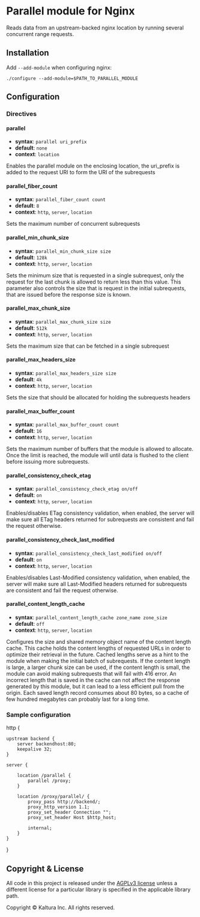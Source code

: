 # Parallel module for Nginx

Reads data from an upstream-backed nginx location by running several concurrent range requests.

## Installation

Add `--add-module` when configuring nginx:

    ./configure --add-module=$PATH_TO_PARALLEL_MODULE

## Configuration

### Directives

#### parallel
* **syntax**: `parallel uri_prefix`
* **default**: `none`
* **context**: `location`

Enables the parallel module on the enclosing location, the uri_prefix is added to the request URI 
to form the URI of the subrequests

#### parallel_fiber_count
* **syntax**: `parallel_fiber_count count`
* **default**: `8`
* **context**: `http`, `server`, `location`

Sets the maximum number of concurrent subrequests

#### parallel_min_chunk_size
* **syntax**: `parallel_min_chunk_size size`
* **default**: `128k`
* **context**: `http`, `server`, `location`

Sets the minimum size that is requested in a single subrequest, only the request for the last chunk
is allowed to return less than this value. This parameter also controls the size that is request in 
the initial subrequests, that are issued before the response size is known.

#### parallel_max_chunk_size
* **syntax**: `parallel_max_chunk_size size`
* **default**: `512k`
* **context**: `http`, `server`, `location`

Sets the maximum size that can be fetched in a single subrequest

#### parallel_max_headers_size
* **syntax**: `parallel_max_headers_size size`
* **default**: `4k`
* **context**: `http`, `server`, `location`

Sets the size that should be allocated for holding the subrequests headers

#### parallel_max_buffer_count
* **syntax**: `parallel_max_buffer_count count`
* **default**: `16`
* **context**: `http`, `server`, `location`

Sets the maximum number of buffers that the module is allowed to allocate.
Once the limit is reached, the module will until data is flushed to the client before issuing
more subrequests.

#### parallel_consistency_check_etag
* **syntax**: `parallel_consistency_check_etag on/off`
* **default**: `on`
* **context**: `http`, `server`, `location`

Enables/disables ETag consistency validation, when enabled, the server will make sure all ETag headers
returned for subrequests are consistent and fail the request otherwise.

#### parallel_consistency_check_last_modified
* **syntax**: `parallel_consistency_check_last_modified on/off`
* **default**: `on`
* **context**: `http`, `server`, `location`

Enables/disables Last-Modified consistency validation, when enabled, the server will make sure all Last-Modified headers
returned for subrequests are consistent and fail the request otherwise.

#### parallel_content_length_cache
* **syntax**: `parallel_content_length_cache zone_name zone_size`
* **default**: `off`
* **context**: `http`, `server`, `location`

Configures the size and shared memory object name of the content length cache.
This cache holds the content lengths of requested URLs in order to optimize their retrieval in the future.
Cached lengths serve as a hint to the module when making the initial batch of subrequests.
If the content length is large, a larger chunk size can be used, if the content length is small, 
the module can avoid making subrequests that will fail with 416 error.
An incorrect length that is saved in the cache can not affect the response generated by this module,
but it can lead to a less efficient pull from the origin.
Each saved length record consumes about 80 bytes, so a cache of few hundred megabytes can probably last
for a long time.

### Sample configuration

http {

	upstream backend {
		server backendhost:80;
		keepalive 32;
	}

	server {

		location /parallel {
			parallel /proxy;
		}
		
		location /proxy/parallel/ {
			proxy_pass http://backend/;
			proxy_http_version 1.1;
			proxy_set_header Connection "";
			proxy_set_header Host $http_host;
			
			internal;
		}
	}
}

## Copyright & License

All code in this project is released under the [AGPLv3 license](http://www.gnu.org/licenses/agpl-3.0.html) unless a different license for a particular library is specified in the applicable library path. 

Copyright © Kaltura Inc. All rights reserved.

